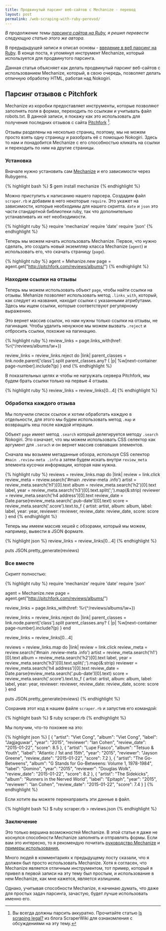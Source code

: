 ```yaml
---
title: Продвинутый парсинг веб-сайтов с Mechanize - перевод
layout: post
permalink: /web-scraping-with-ruby-perevod/
---
```


*В продолжение темы <a href="http://doam.ru/web-scraping-with-ruby-perevod/" target="_blank">парсинга сайтов на Ruby</a>, я решил перевести следующую статью этого же автора.*
  
В предыдыдущей записи я описал основы - <a href="https://www.chrismytton.uk/2015/01/19/web-scraping-with-ruby/" target="_blank">введение в веб парсинг на Ruby</a>. В конце поста, я упомянул инструмент Mechanize, который используется для продвинутого парсинга. 

Данная статья объясняет как делать продвинутый парсинг веб-сайтов с использованием Mechanize, который, в свою очередь, позволяет делать отличную обработку HTML, работая над Nokogiri. 

## Парсинг отзывов с Pitchfork

Mechanize из коробки предоставляет инструменты, которые позволяют заполнять поля в формах, переходить по ссылкам и учитывать файл robots.txt. В данной записи, я покажу как это использовать для получения последних отзывов с сайта <a href="http://pitchfork.com/" target="_blank">Pitchfork</a> [^1].

Отзывы разделены на несколько страниц, поэтому, мы не можем просто взять одну страницу и разобрать её с помощью Nokogiri. Здесь то нам и понадобится Mechanize с его способностью кликать на ссылки и переходить по ним на другие страницы. 

### Установка

Вначале нужно установить сам <a href="http://docs.seattlerb.org/mechanize/GUIDE_rdoc.html" target="_blank">Mechanize</a> и его зависимости через Rubygems.

{% highlight bash %}
$ gem install mechanize
{% endhighlight %}

Можно приступить к написанию нашего парсера. Создадим файл ```scraper.rb``` и добавим в него некоторые ```require```. Это укажет на зависимости, которые необходимы для нашего скрипта. ```date``` и ```json``` это части стандартной библиотеки ruby, так что дополнительно устанавливать их нет необходимости. 

{% highlight ruby %}
require 'mechanize'
require 'date'
require 'json'
{% endhighlight %}

Теперь мы можем начать использовать Mechanize. Первое, что нужно сделать, это создать новый экземпляр класса Mechanize (```agent```) и использовать его, что скачать страницу (```page```).

{% highlight ruby %}
agent = Mehanize.new
page  = agent.get("http://pitchfork.com/reviews/albums/")
{% endhighlight %} 

### Находим ссылки на отзывы

Теперь мы можем использовать объект ```page```, чтобы найти ссылки на отзывы. 
Mehanize позволяет использовать метод ```.links_with```, который, как следует из названия, находит ссылки с указанными атрибутами. Здесь мы ищем ссылки, которые соответствуют регулярному выражению.

Это вернет массив ссылок, но нам нужны только ссылки на отзывы, не пагинация. Чтобы удалить ненужное мы можем вызвать ```.reject``` и отбросить ссылки, похожие на пагинацию.

{% highlight ruby %}
review_links = page.links_with(href: %r{^/reviews/albums/\w+})

review_links = review_links.reject do |link|
  parent_classes = link.node.parent['class'].split
  parent_classes.any? { |p| %w[next-container page-number].include?(p) }
end
{% endhighlight %}

В показательных целях и чтобы не нагружать сервера Pitchfork, мы будем брать ссылки только на первые 4 отзыва.

{% highlight ruby %}
review_links = review_links[0...4]
{% endhighlight %}

### Обработка каждого отзыва

Мы получили список ссылок и хотим обработать каждую в отдельности, для этого мы будем использовать метод ```.map``` и возвращать хеш после каждой итерации.

Объект ```page``` имеет метод ```.search``` который делегируется методу ```.search``` Nokogiri. Это означает, что мы можем использовать CSS селектор как аргумент для ```.serach``` и он вернет массив совпавших элементов.

Сначала мы возьмем метаданные обзора, используя CSS селектор ```#main .review-meta .info``` а затем будем искать внутри ```review_meta``` элемента кусочки информации, которая нам нужна. 

{% highlight ruby %}
reviews = review_links.map do |link|
  review = link.click
  review_meta = review.search('#main .review-meta .info')
  artist = review_meta.search('h1')[0].text
  album = review_meta.search('h2')[0].text
  label, year = review_meta.search('h3')[0].text.split(';').map(&:strip)
  reviewer = review_meta.search('h4 address')[0].text
  review_date = Date.parse(review_meta.search('.pub-date')[0].text)
  score = review_meta.search('.score').text.to_f
  {
    artist: artist,
    album: album,
    label: label,
    year: year,
    reviewer: reviewer,
    review_date: review_date,
    score: score
  }
end
{% endhighlight %}

Теперь мы имеем массив хешей с обзорами, который мы можем, например, вывести в JSON формате. 

{% highlight json %}
review_links = review_links[0...4]
{% endhighlight %}

puts JSON.pretty_generate(reviews)

### Все вместе

Скрипт полностью:

{% highlight ruby %}
require 'mechanize'
require 'date'
require 'json'

agent = Mechanize.new
page = agent.get("http://pitchfork.com/reviews/albums/")

review_links = page.links_with(href: %r{^/reviews/albums/\w+})

review_links = review_links.reject do |link|
  parent_classes = link.node.parent['class'].split
  parent_classes.any? { |p| %w[next-container page-number].include?(p) }
end

review_links = review_links[0...4]

reviews = review_links.map do |link|
  review = link.click
  review_meta = review.search('#main .review-meta .info')
  artist = review_meta.search('h1')[0].text
  album = review_meta.search('h2')[0].text
  label, year = review_meta.search('h3')[0].text.split(';').map(&:strip)
  reviewer = review_meta.search('h4 address')[0].text
  review_date = Date.parse(review_meta.search('.pub-date')[0].text)
  score = review_meta.search('.score').text.to_f
  {
    artist: artist,
    album: album,
    label: label,
    year: year,
    reviewer: reviewer,
    review_date: review_date,
    score: score
  }
end

puts JSON.pretty_generate(reviews)
{% endhighlight %}

Сохранив этот код в нашем файле ```scraper.rb``` и запустив его командой:

{% highlight bash %}
$ ruby scraper.rb
{% endhighlight %}

Мы получим, что-то похожее на это:

{% highlight json %}
[
  {
    "artist": "Viet Cong",
    "album": "Viet Cong",
    "label": "Jagjaguwar",
    "year": "2015",
    "reviewer": "Ian Cohen",
    "review_date": "2015-01-22",
    "score": 8.5
  },
  {
    "artist": "Lupe Fiasco",
    "album": "Tetsuo & Youth",
    "label": "Atlantic / 1st and 15th",
    "year": "2015",
    "reviewer": "Jayson Greene",
    "review_date": "2015-01-22",
    "score": 7.2
  },
  {
    "artist": "The Go-Betweens",
    "album": "G Stands for Go-Betweens: Volume 1, 1978-1984",
    "label": "Domino",
    "year": "2015",
    "reviewer": "Douglas Wolk",
    "review_date": "2015-01-22",
    "score": 8.2
  },
  {
    "artist": "The Sidekicks",
    "album": "Runners in the Nerved World",
    "label": "Epitaph",
    "year": "2015",
    "reviewer": "Ian Cohen",
    "review_date": "2015-01-22",
    "score": 7.4
  }
]
{% endhighlight %}

Если хотите вы можете перенаправить эти данные в файл.

{% highlight bash %}
$ ruby scraper.rb > reviews.json
{% endhighlight %}

### Заключение

Это только вершина возможностей Mechanize. В этой статье я даже не коснулся способности Mechanize заполнять и отправлять формы. Если вам это интересно, то я рекомендую почитать <a href="http://docs.seattlerb.org/mechanize/GUIDE_rdoc.html" target="_blank">руководство Mechanize</a> и <a href="http://docs.seattlerb.org/mechanize/EXAMPLES_rdoc.html" target="_blank">примеры использования.</a>

Много людей в комментариях к предыдущему посту сказали, что я должен был просто использовать Mechanize. Хотя я согласен, что Mechanize является отличным инструментом, тот пример, который я привел в первой записи на эту тему был простым, и использование в нем Mechanize, как мне кажется, является излишним.

Однако, учитывая способности Mechanize, я начинаю думать, что даже для простых задач парсинга, зачастую, будет лучше использовать именно его. 

[^1]: Вы всегда должны парсить аккуратно. Прочитайте статью <a href="https://blog.scraperwiki.com/2012/04/is-scraping-legal/" target="_blank">Is scraping legal?</a> из блога ScraperWiki для ознакомления с обсуждениями на эту тему. 